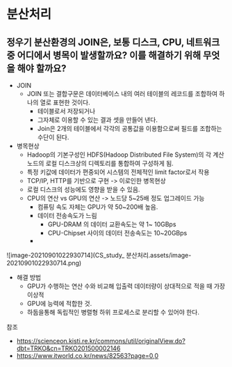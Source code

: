 # 분산처리

## 정우기 분산환경의 JOIN은, 보통 디스크, CPU, 네트워크 중 어디에서 병목이 발생할까요? 이를 해결하기 위해 무엇을 해야 할까요?

- JOIN
  - JOIN 또는 결합구문은 데이터베이스 내의 여러 테이블의 레코드를 조합하여 하나의 열로 표현한 것이다.
    - 테이블로서 저장되거나
    - 그자체로 이용할 수 있는 결과 셋을 만들어 낸다.
    - Join은 2개의 테이블에서 각각의 공통값을 이용함으로써 필드를 조합하는 수단이 된다.
- 병목현상
  - Hadoop의 기본구성인 HDFS(Hadoop Distributed File System)의 각 계산 노드의 로컬 디스크상의 디렉토리를 통합하여 구성하게 됨.
  - 특정 키값에 데이터가 편중되어 시스템의 전체적인 limit factor로서 작용
  - TCP/IP, HTTP를 기반으로 구현 -> 이로인한 병목현상
  - 로컬 디스크의 성능에도 영향을 받을 수 있음.
  - CPU의 연산  vs GPU의 연산 -> 노드당 5~25배 정도 업그레이드 가능 
    - 컴퓨팅 속도 자체는 GPU가 약 50~200배 높음.
    - 데이터 전송속도가 느림
      - GPU-DRAM 의 데이터 교환속도는 약 1~ 10GBps
      - CPU-Chipset 사이의 데이터 전송속도는 10~20GBps
    - 

![image-20210901022930714](CS_study_ 분산처리.assets/image-20210901022930714.png)

- 해결 방법
  - GPU가 수행하는 연산 수와 비교해 입출력 데이터량이 상대적으로 적을 때 가장 이상적
  - GPU에 능력에 적합한 것.
  - 하둡을통해 독립적인 병렬형 하위 프로세스로 분리할 수 있어야 한다.



참조

- https://scienceon.kisti.re.kr/commons/util/originalView.do?dbt=TRKO&cn=TRKO201500002146
- https://www.itworld.co.kr/news/82563?page=0,0

